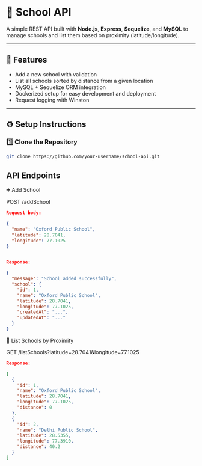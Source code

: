 # 🏫 School API

A simple REST API built with **Node.js**, **Express**, **Sequelize**, and **MySQL** to manage schools and list them based on proximity (latitude/longitude).  

---

## 🚀 Features
- Add a new school with validation
- List all schools sorted by distance from a given location
- MySQL + Sequelize ORM integration
- Dockerized setup for easy development and deployment
- Request logging with Winston

---


## ⚙️ Setup Instructions

### 1️⃣ Clone the Repository
```bash
git clone https://github.com/your-username/school-api.git
```



## API Endpoints
➕ Add School

POST /addSchool
```json
Request body:

{
  "name": "Oxford Public School",
  "latitude": 28.7041,
  "longitude": 77.1025
}


Response:

{
  "message": "School added successfully",
  "school": {
    "id": 1,
    "name": "Oxford Public School",
    "latitude": 28.7041,
    "longitude": 77.1025,
    "createdAt": "...",
    "updatedAt": "..."
  }
}
```

📍 List Schools by Proximity

GET /listSchools?latitude=28.7041&longitude=77.1025


```json
Response:

[
  {
    "id": 1,
    "name": "Oxford Public School",
    "latitude": 28.7041,
    "longitude": 77.1025,
    "distance": 0
  },
  {
    "id": 2,
    "name": "Delhi Public School",
    "latitude": 28.5355,
    "longitude": 77.3910,
    "distance": 40.2
  }
]
```



























